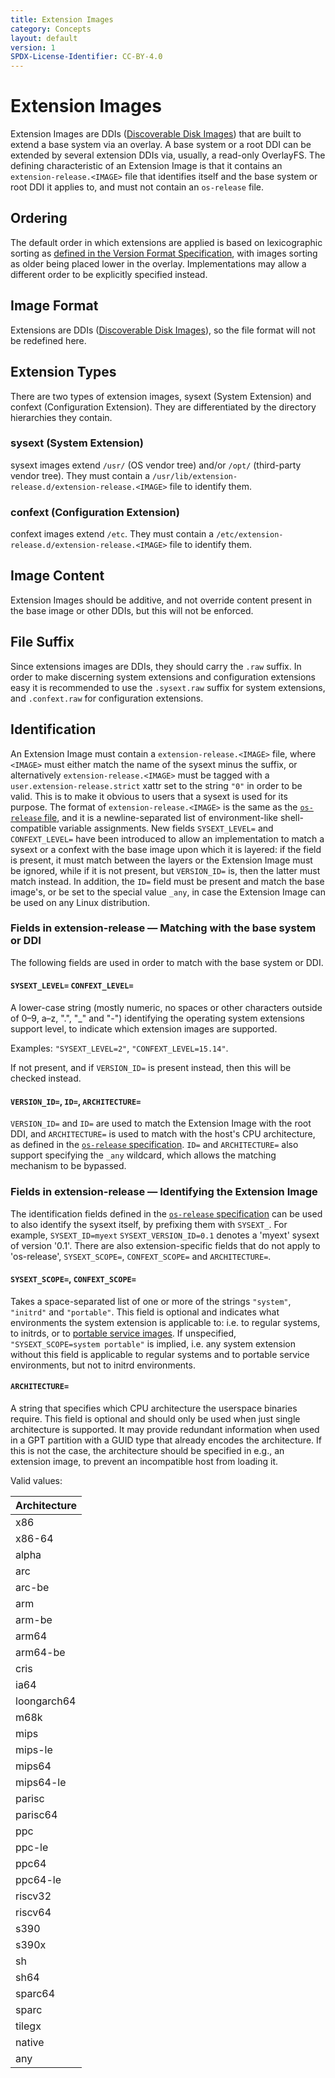 ```yaml
---
title: Extension Images
category: Concepts
layout: default
version: 1
SPDX-License-Identifier: CC-BY-4.0
---
```

# Extension Images
Extension Images are DDIs ([Discoverable Disk Images](discoverable_disk_image.md)) that are
built to extend a base system via an overlay. A base system or a root DDI can be extended by several extension
DDIs via, usually, a read-only OverlayFS. The defining characteristic of an Extension Image is that it contains
an `extension-release.<IMAGE>` file that identifies itself and the base system or root DDI it applies to,
and must not contain an `os-release` file.

## Ordering
The default order in which extensions are applied is based on lexicographic sorting as
[defined in the Version Format Specification](version_format_specification.md), with images sorting as
older being placed lower in the overlay. Implementations may allow a different order to be explicitly
specified instead.

## Image Format
Extensions are DDIs ([Discoverable Disk Images](discoverable_disk_image.md)), so the file format will not be
redefined here.

## Extension Types
There are two types of extension images, sysext (System Extension) and confext (Configuration Extension).
They are differentiated by the directory hierarchies they contain.

### sysext (System Extension)
sysext images extend `/usr/` (OS vendor tree) and/or `/opt/` (third-party vendor tree). They must contain a
`/usr/lib/extension-release.d/extension-release.<IMAGE>` file to identify them.

### confext (Configuration Extension)
confext images extend `/etc`. They must contain a `/etc/extension-release.d/extension-release.<IMAGE>` file
to identify them.

## Image Content
Extension Images should be additive, and not override content present in the base image or other DDIs,
but this will not be enforced.

## File Suffix
Since extensions images are DDIs, they should carry the `.raw` suffix. In order to make discerning system
extensions and configuration extensions easy it is recommended to use the `.sysext.raw` suffix for system
extensions, and `.confext.raw` for configuration extensions.

## Identification
An Extension Image must contain a `extension-release.<IMAGE>` file, where `<IMAGE>` must either match the
name of the sysext minus the suffix, or alternatively `extension-release.<IMAGE>` must be tagged with a
`user.extension-release.strict` xattr set to the string `"0"` in order to be valid. This is to make it
obvious to users that a sysext is used for its purpose.
The format of `extension-release.<IMAGE>` is the same as the
[`os-release` file](https://www.freedesktop.org/software/systemd/man/os-release.html), and it is a
newline-separated list of environment-like shell-compatible variable assignments. New fields
`SYSEXT_LEVEL=` and `CONFEXT_LEVEL=` have been introduced to allow an implementation to match a sysext or
a confext with the base image upon which it is layered: if the field is present, it must match between the
layers or the Extension Image must be ignored, while if it is not present, but `VERSION_ID=` is, then the
latter must match instead.
In addition, the `ID=` field must be present and match the base image's, or be set to the special value
`_any`, in case the Extension Image can be used on any Linux distribution.

### Fields in extension-release — Matching with the base system or DDI
The following fields are used in order to match with the base system or DDI.
#### `SYSEXT_LEVEL=` `CONFEXT_LEVEL=`
A lower-case string (mostly numeric, no spaces or other characters outside of 0–9, a–z, ".", "_" and
"-") identifying the operating system extensions support level, to indicate which extension images are
supported.

Examples: `"SYSEXT_LEVEL=2"`, `"CONFEXT_LEVEL=15.14"`.

If not present, and if `VERSION_ID=` is present instead, then this will be checked instead.

#### `VERSION_ID=`, `ID=`, `ARCHITECTURE=`
`VERSION_ID=` and `ID=` are used to match the Extension Image with the root DDI, and `ARCHITECTURE=` is used
to match with the host's CPU architecture, as defined in the
[`os-release` specification](https://www.freedesktop.org/software/systemd/man/os-release.html).
`ID=` and `ARCHITECTURE=` also support specifying the `_any` wildcard, which allows the matching mechanism
to be bypassed.

### Fields in extension-release — Identifying the Extension Image
The identification fields defined in the
[`os-release` specification](https://www.freedesktop.org/software/systemd/man/os-release.html)
can be used to also identify the sysext itself, by prefixing them with `SYSEXT_`. For example,
`SYSEXT_ID=myext` `SYSEXT_VERSION_ID=0.1` denotes a 'myext' sysext of version '0.1'.
There are also extension-specific fields that do not apply to 'os-release', `SYSEXT_SCOPE=`,
`CONFEXT_SCOPE=` and `ARCHITECTURE=`.

#### `SYSEXT_SCOPE=`, `CONFEXT_SCOPE=`
Takes a space-separated list of one or more of the strings `"system"`, `"initrd"` and `"portable"`. This field
is optional and indicates what environments the system extension is applicable to: i.e. to regular systems,
to initrds, or to [portable service images](https://systemd.io/PORTABLE_SERVICES/). If unspecified,
`"SYSEXT_SCOPE=system portable"` is implied, i.e. any system extension without this field is applicable to
regular systems and to portable service environments, but not to initrd environments.

#### `ARCHITECTURE=`
A string that specifies which CPU architecture the userspace binaries require. This field is optional
and should only be used when just single architecture is supported. It may provide redundant
information when used in a GPT partition with a GUID type that already encodes the architecture. If this
is not the case, the architecture should be specified in e.g., an extension image, to prevent an
incompatible host from loading it.

Valid values:

|Architecture|
|------------|
|x86|
|x86-64|
|alpha|
|arc|
|arc-be|
|arm|
|arm-be|
|arm64|
|arm64-be|
|cris|
|ia64|
|loongarch64|
|m68k|
|mips|
|mips-le|
|mips64|
|mips64-le|
|parisc|
|parisc64|
|ppc|
|ppc-le|
|ppc64|
|ppc64-le|
|riscv32|
|riscv64|
|s390|
|s390x|
|sh|
|sh64|
|sparc64|
|sparc|
|tilegx|
|native|
|any|
